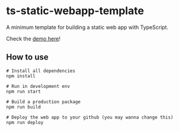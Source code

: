 # ts-static-webapp-template

A minimum template for building a static web app with TypeScript.

Check the [demo here](http://yanhaixiang.com/static-webapp-typescript-template/)!

## How to use

```shell
# Install all dependencies
npm install

# Run in development env
npm run start

# Build a production package
npm run build

# Deploy the web app to your github (you may wanna change this)
npm run deploy
```
